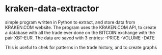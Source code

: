 # kraken-data-extractor

simple program written in Python to extract, and store data from KRAKEN.COM website.
The program uses the KRAKEN.COM API, to create a database with all the trade ever done on the BITCOIN exchange with the pair XBT-EUR.
The data are saved with 3 entries:
  -PRICE
  -VOLUME
  -DATE

This is useful to chek for patterns in the trade history, and to create graphs
